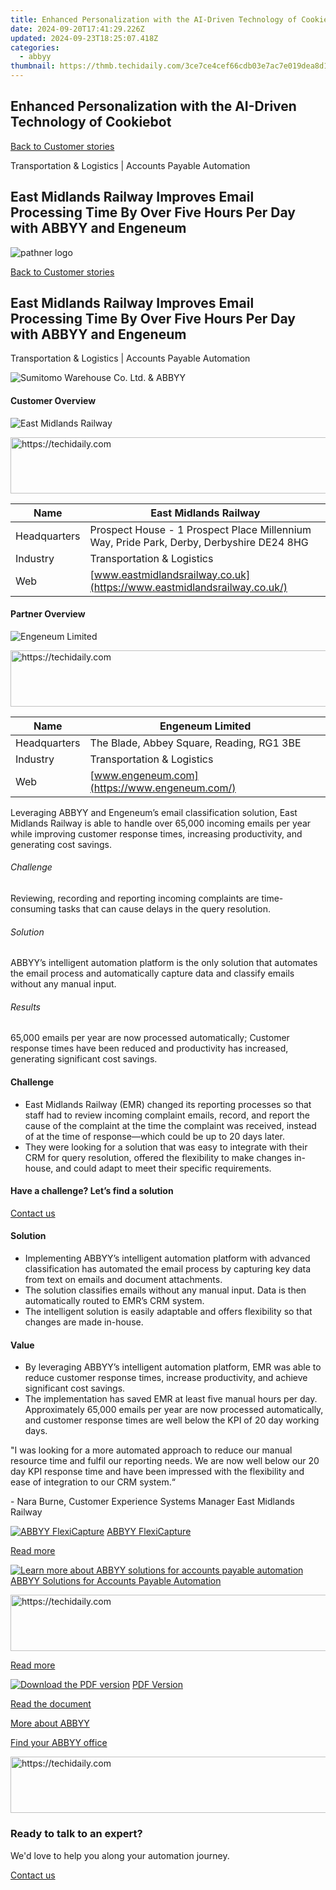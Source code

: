 ```yaml
---
title: Enhanced Personalization with the AI-Driven Technology of Cookiebot
date: 2024-09-20T17:41:29.226Z
updated: 2024-09-23T18:25:07.418Z
categories:
  - abbyy
thumbnail: https://thmb.techidaily.com/3ce7ce4cef66cdb03e7ac7e019dea8d112e1795f84ca632563f78a12990cc533.jpg
---
```


## Enhanced Personalization with the AI-Driven Technology of Cookiebot

[Back to Customer stories](https://tools.techidaily.com/abbyy/products/)

Transportation & Logistics | Accounts Payable Automation

## East Midlands Railway Improves Email Processing Time By Over Five Hours Per Day with ABBYY and Engeneum

![pathner logo](https://content.abbyy.com/-/media/project/abbyy/abbyy/logos-white/en/147389.png?h=40&iar=0&w=120)

[Back to Customer stories](https://tools.techidaily.com/abbyy/products/)

## East Midlands Railway Improves Email Processing Time By Over Five Hours Per Day with ABBYY and Engeneum

Transportation & Logistics | Accounts Payable Automation 

![Sumitomo Warehouse Co. Ltd. & ABBYY](https://static5.abbyy.com/abbyycommedia/37724/east-midlands-railway-case-study-intelligent-automation-en_tn_556x303.jpg) 

#### Customer Overview

![East Midlands Railway](https://static2.abbyy.com/abbyycommedia/31982/03c-emr-logo-182x50.jpg) 

<!-- affiliate ads begin -->
<a href="https://imp.i357552.net/c/5597632/857869/11832" target="_top" id="857869">
  <img src="//a.impactradius-go.com/display-ad/11832-857869" border="0" alt="https://techidaily.com" width="728" height="90"/>
</a>
<img height="0" width="0" src="https://imp.i357552.net/i/5597632/857869/11832" style="position:absolute;visibility:hidden;" border="0" />
<!-- affiliate ads end -->

| Name         | East Midlands Railway                                                                    |
| ------------ | ---------------------------------------------------------------------------------------- |
| Headquarters | Prospect House - 1 Prospect Place Millennium Way, Pride Park, Derby, Derbyshire DE24 8HG |
| Industry     | Transportation & Logistics                                                               |
| Web          | [www.eastmidlandsrailway.co.uk](https://www.eastmidlandsrailway.co.uk/)                  |

#### Partner Overview

![Engeneum Limited](https://static2.abbyy.com/abbyycommedia/32019/engeneum-logo.png) 

<!-- affiliate ads begin -->
<a href="https://unicoeye.pxf.io/c/5597632/2134238/18498" target="_top" id="2134238">
  <img src="//a.impactradius-go.com/display-ad/18498-2134238" border="0" alt="https://techidaily.com" width="728" height="90"/>
</a>
<img height="0" width="0" src="https://unicoeye.pxf.io/i/5597632/2134238/18498" style="position:absolute;visibility:hidden;" border="0" />
<!-- affiliate ads end -->

| Name         | Engeneum Limited                              |
| ------------ | --------------------------------------------- |
| Headquarters | The Blade, Abbey Square, Reading, RG1 3BE     |
| Industry     | Transportation & Logistics                    |
| Web          | [www.engeneum.com](https://www.engeneum.com/) |

Leveraging ABBYY and Engeneum’s email classification solution, East Midlands Railway is able to handle over 65,000 incoming emails per year while improving customer response times, increasing productivity, and generating cost savings.

###### Challenge

Reviewing, recording and reporting incoming complaints are time-consuming tasks that can cause delays in the query resolution. 

###### Solution

ABBYY’s intelligent automation platform is the only solution that automates the email process and automatically capture data and classify emails without any manual input. 

###### Results

65,000 emails per year are now processed automatically; Customer response times have been reduced and productivity has increased, generating significant cost savings.

#### Challenge

   * East Midlands Railway (EMR) changed its reporting processes so that staff had to review incoming complaint emails, record, and report the cause of the complaint at the time the complaint was received, instead of at the time of response—which could be up to 20 days later.
   * They were looking for a solution that was easy to integrate with their CRM for query resolution, offered the flexibility to make changes in-house, and could adapt to meet their specific requirements.

#### Have a challenge? Let’s find a solution  

[Contact us](https://tools.techidaily.com/abbyy/products/) 

#### Solution

* Implementing ABBYY’s intelligent automation platform with advanced classification has automated the email process by capturing key data from text on emails and document attachments.
* The solution classifies emails without any manual input. Data is then automatically routed to EMR’s CRM system.
* The intelligent solution is easily adaptable and offers flexibility so that changes are made in-house.

#### Value

   * By leveraging ABBYY’s intelligent automation platform, EMR was able to reduce customer response times, increase productivity, and achieve significant cost savings.
   * The implementation has saved EMR at least five manual hours per day. Approximately 65,000 emails per year are now processed automatically, and customer response times are well below the KPI of 20 day working days.

 "I was looking for a more automated approach to reduce our manual resource time and fulfil our reporting needs. We are now well below our 20 day KPI response time and have been impressed with the flexibility and ease of integration to our CRM system.“

 \- Nara Burne, Customer Experience Systems Manager East Midlands Railway

[![ABBYY FlexiCapture](https://static2.abbyy.com/abbyycommedia/21380/4-flexicapture.jpg)](https://tools.techidaily.com/abbyy/products/) [ABBYY FlexiCapture](https://tools.techidaily.com/abbyy/products/) 

[Read more](https://tools.techidaily.com/abbyy/products/) 

[![Learn more about ABBYY solutions for accounts payable automation](https://static4.abbyy.com/abbyycommedia/14351/1-accounts-payable.jpg)](https://tools.techidaily.com/abbyy/products/) [ABBYY Solutions for Accounts Payable Automation](https://tools.techidaily.com/abbyy/products/) 

<!-- affiliate ads begin -->
<a href="https://aligracehair.sjv.io/c/5597632/1948909/19272" target="_top" id="1948909">
  <img src="//a.impactradius-go.com/display-ad/19272-1948909" border="0" alt="https://techidaily.com" width="728" height="90"/>
</a>
<img height="0" width="0" src="https://aligracehair.sjv.io/i/5597632/1948909/19272" style="position:absolute;visibility:hidden;" border="0" />
<!-- affiliate ads end -->

[Read more](https://tools.techidaily.com/abbyy/products/) 

[![Download the PDF version](https://static5.abbyy.com/abbyycommedia/37728/east-midlands-railway-case-study-intelligent-automation-en_tn_360x162.jpg)](https://static2.abbyy.com/abbyycommedia/37649/east-midlands-railway-case-study-intelligent-automation-en.pdf "PDF Version") [PDF Version](https://static2.abbyy.com/abbyycommedia/37649/east-midlands-railway-case-study-intelligent-automation-en.pdf "PDF Version") 

[Read the document](https://static2.abbyy.com/abbyycommedia/37649/east-midlands-railway-case-study-intelligent-automation-en.pdf "PDF Version") 

[More about ABBYY](https://tools.techidaily.com/abbyy/products/) 

[Find your ABBYY office](https://tools.techidaily.com/abbyy/products/) 

<!-- affiliate ads begin -->
<a href="https://imp.i357552.net/c/5597632/1061528/11832" target="_top" id="1061528">
  <img src="//a.impactradius-go.com/display-ad/11832-1061528" border="0" alt="https://techidaily.com" width="728" height="90"/>
</a>
<img height="0" width="0" src="https://imp.i357552.net/i/5597632/1061528/11832" style="position:absolute;visibility:hidden;" border="0" />
<!-- affiliate ads end -->

### Ready to talk to an expert?

We'd love to help you along your automation journey.

[Contact us](https://tools.techidaily.com/abbyy/products/)

<ins class="adsbygoogle"
     style="display:block"
     data-ad-format="autorelaxed"
     data-ad-client="ca-pub-7571918770474297"
     data-ad-slot="1223367746"></ins>

<ins class="adsbygoogle"
     style="display:block"
     data-ad-client="ca-pub-7571918770474297"
     data-ad-slot="8358498916"
     data-ad-format="auto"
     data-full-width-responsive="true"></ins>




